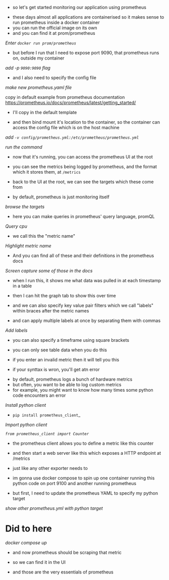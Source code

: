 <!-- INTRO -->

- so let's get started monitoring our application using prometheus

<!-- RUN PROMETHEUS IN DOCKER -->

- these days almost all applications are containerised so it makes sense to run prometheus inside a docker container
- you can run the official image on its own
- and you can find it at prom/prometheus

_Enter `docker run prom/prometheus`_

- but before I run that I need to expose port 9090, that prometheus runs on, outside my container

_add -p `9090:9090` flag_

- and I also need to specify the config file

_make new prometheus.yaml file_

copy in default example from prometheus documentation https://prometheus.io/docs/prometheus/latest/getting_started/

- I'll copy in the default template
<!-- - which simply does X -->

- and then bind mount it's location to the container, so the container can access the config file which is on the host machine

_add `-v config/prometheus.yml:/etc/prometheus/prometheus.yml`_

_run the command_

<!-- OPEN PROMETHEUS UI -->

- now that it's running, you can access the prometheus UI at the root

<!-- SHOW PROMETHEUS LOGGING FORMAT -->

- you can see the metrics being logged by prometheus, and the format which it stores them, at `/metrics`

- back to the UI at the root, we can see the targets which these come from
- by default, prometheus is just monitoring itself

_browse the targets_

<!-- BROWSE METRICS AND OTHER THINGS LIKE THE TARGETS -->

- here you can make queries in prometheus' query language, promQL

_Query cpu_

- we call this the "metric name"

_Highlight metric name_

- And you can find all of these and their definitions in the prometheus docs

_Screen capture some of those in the docs_

- when I run this, it shows me what data was pulled in at each timestamp in a table
- then I can hit the graph tab to show this over time

- and we can also specify key value pair filters which we call "labels" within braces after the metric names
- and can apply multiple labels at once by separating them with commas

_Add labels_

- you can also specify a timeframe using square brackets
- you can only see table data when you do this

- if you enter an invalid metric then it will tell you this

- if your synttax is wron, you'll get atn error

<!-- USE PYTHON TO CREATE CUSTOM METRICS -->

- by default, prometheus logs a bunch of hardware metrics
- but often, you want to be able to log custom metrics
- for example, you might want to know how many times some python code encounters an error

_Install python client_

- `pip install prometheus_client`\_

_Import python client_

_`from prometheus_client import Counter`_

- the prometheus client allows you to define a metric like this counter

- and then start a web server like this which exposes a HTTP endpoint at /metrics

- just like any other exporter needs to

- im gonna use docker compose to spin up one container running this python code on port 9100 and another running prometheus

- but first, I need to update the prometheus YAML to specify my python target

_show other prometheus.yml with python target_

# Did to here

_docker compose up_

- and now prometheus should be scraping that metric

- so we can find it in the UI

- and those are the very essentials of prometheus
